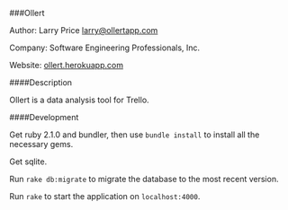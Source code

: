 ###Ollert

Author: Larry Price <larry@ollertapp.com>

Company: Software Engineering Professionals, Inc.

Website: [ollert.herokuapp.com](//ollert.herokuapp.com)

####Description

Ollert is a data analysis tool for Trello.

####Development

Get ruby 2.1.0 and bundler, then use `bundle install` to install all the necessary gems.

Get sqlite.

Run `rake db:migrate` to migrate the database to the most recent version.

Run `rake` to start the application on `localhost:4000`.
